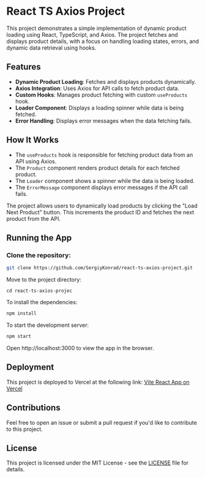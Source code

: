 # React TS Axios Project

This project demonstrates a simple implementation of dynamic product loading using React, TypeScript, and Axios. The project fetches and displays product details, with a focus on handling loading states, errors, and dynamic data retrieval using hooks.

## Features

- **Dynamic Product Loading**: Fetches and displays products dynamically.
- **Axios Integration**: Uses Axios for API calls to fetch product data.
- **Custom Hooks**: Manages product fetching with custom `useProducts` hook.
- **Loader Component**: Displays a loading spinner while data is being fetched.
- **Error Handling**: Displays error messages when the data fetching fails.

## How It Works

- The `useProducts` hook is responsible for fetching product data from an API using Axios.
- The `Product` component renders product details for each fetched product.
- The `Loader` component shows a spinner while the data is being loaded.
- The `ErrorMessage` component displays error messages if the API call fails.

The project allows users to dynamically load products by clicking the "Load Next Product" button. This increments the product ID and fetches the next product from the API.

## Running the App

### Clone the repository:

```bash
git clone https://github.com/SergiyKonrad/react-ts-axios-project.git
```

Move to the project directory:

```
cd react-ts-axios-projec
```

To install the dependencies:

```bash
npm install
```

To start the development server:

```bash
npm start
```

Open http://localhost:3000 to view the app in the browser.

## Deployment

This project is deployed to Vercel at the following link:
[Vite React App on Vercel](https://react-ts-axios-project.vercel.app/)

## Contributions

Feel free to open an issue or submit a pull request if you'd like to contribute to this project.

## License

This project is licensed under the MIT License - see the [LICENSE](./LICENCE) file for details.
